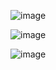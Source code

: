 ![image](https://github.com/Skyy-Banerjee/reading-list/assets/51888502/0bb48537-2808-4271-9861-b95475457a0c)

![image](https://github.com/Skyy-Banerjee/reading-list/assets/51888502/8317570a-6fdb-45bc-af92-4c36fcf0d1b3)

![image](https://github.com/Skyy-Banerjee/reading-list/assets/51888502/5b5e8b11-48e4-4c46-8028-999d5201a78e)


